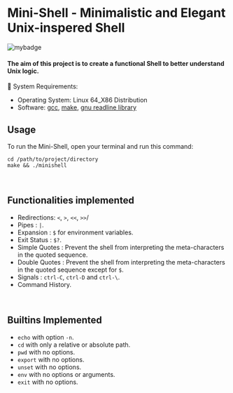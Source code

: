 # Mini-Shell - Minimalistic and Elegant Unix-inspered Shell

![mybadge](https://badgen.net/badge/SKILLS/%20C,%20Unix,%20Shell/blue?scale=1.2)

#### The aim of this project is to create a functional Shell to better understand Unix logic.

🔧 System Requirements:
   - Operating System: Linux 64_X86 Distribution
   - Software: [gcc](https://gcc.gnu.org/), [make](https://www.gnu.org/software/make/), [gnu readline library](https://tiswww.case.edu/php/chet/readline/rltop.html)

## Usage

To run the Mini-Shell, open your terminal and run this command:

```shell
cd /path/to/project/directory
make && ./minishell
```

<br>

## Functionalities implemented

- Redirections: `<`, `>`, `<<`, `>>`/
- Pipes : `|`.
- Expansion : `$` for environment variables.
- Exit Status : `$?`.
- Simple Quotes : Prevent the shell from interpreting the meta-characters in the quoted sequence.
- Double Quotes : Prevent the shell from interpreting the meta-characters in the quoted sequence except for `$`.
- Signals : `ctrl-C`, `ctrl-D` and `ctrl-\`.
- Command History.

<br>

## Builtins Implemented

- `echo` with option `-n`.
- `cd` with only a relative or absolute path.
- `pwd` with no options.
- `export` with no options.
- `unset` with no options.
- `env` with no options or arguments.
- `exit` with no options.
